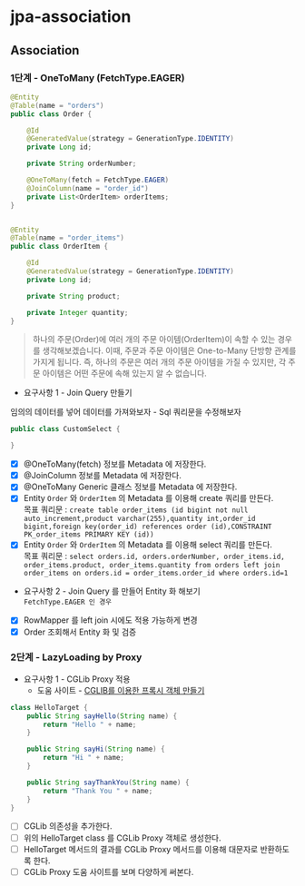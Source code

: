 # jpa-association

## Association

### 1단계 - OneToMany (FetchType.EAGER)
```java
@Entity
@Table(name = "orders")
public class Order {

    @Id
    @GeneratedValue(strategy = GenerationType.IDENTITY)
    private Long id;

    private String orderNumber;

    @OneToMany(fetch = FetchType.EAGER)
    @JoinColumn(name = "order_id")
    private List<OrderItem> orderItems;
}


@Entity
@Table(name = "order_items")
public class OrderItem {

    @Id
    @GeneratedValue(strategy = GenerationType.IDENTITY)
    private Long id;

    private String product;

    private Integer quantity;
}
```
> 하나의 주문(Order)에 여러 개의 주문 아이템(OrderItem)이 속할 수 있는 경우를 생각해보겠습니다.
이때, 주문과 주문 아이템은 One-to-Many 단방향 관계를 가지게 됩니다.
즉, 하나의 주문은 여러 개의 주문 아이템을 가질 수 있지만, 각 주문 아이템은 어떤 주문에 속해 있는지 알 수 없습니다.

- 요구사항 1 - Join Query 만들기

임의의 데이터를 넣어 데이터를 가져와보자 - Sql 쿼리문을 수정해보자
```java
public class CustomSelect {

}
```
- [x] @OneToMany(fetch) 정보를 Metadata 에 저장한다.
- [x] @JoinColumn 정보를 Metadata 에 저장한다.
- [x] @OneToMany Generic 클래스 정보를 Metadata 에 저장한다.
- [x] Entity `Order` 와 `OrderItem` 의 Metadata 를 이용해 create 쿼리를 만든다.
<br> 목표 쿼리문 : `create table order_items (id bigint not null auto_increment,product varchar(255),quantity int,order_id bigint,foreign key(order_id) references order (id),CONSTRAINT PK_order_items PRIMARY KEY (id))`
- [x] Entity `Order` 와 `OrderItem` 의 Metadata 를 이용해 select 쿼리를 만든다.
<br> 목표 쿼리문 : `select orders.id, orders.orderNumber, order_items.id, order_items.product, order_items.quantity from orders left join order_items on orders.id = order_items.order_id where orders.id=1`

- 요구사항 2 - Join Query 를 만들어 Entity 화 해보기
<br>`FetchType.EAGER 인 경우`
- [x] RowMapper 를 left join 시에도 적용 가능하게 변경
- [x] Order 조회해서 Entity 화 및 검증

### 2단계 - LazyLoading by Proxy
- 요구사항 1 - CGLib Proxy 적용 
  - 도움 사이트 - [CGLIB를 이용한 프록시 객체 만들기](https://javacan.tistory.com/entry/114)
```java
class HelloTarget {
    public String sayHello(String name) {
        return "Hello " + name;
    }

    public String sayHi(String name) {
        return "Hi " + name;
    }

    public String sayThankYou(String name) {
        return "Thank You " + name;
    }
}
```
- [ ] CGLib 의존성을 추가한다.
- [ ] 위의 HelloTarget class 를 CGLib Proxy 객체로 생성한다.
- [ ] HelloTarget 메서드의 결과를 CGLib Proxy 메서드를 이용해 대문자로 반환하도록 한다.
- [ ] CGLib Proxy 도움 사이트를 보며 다양하게 써본다.
